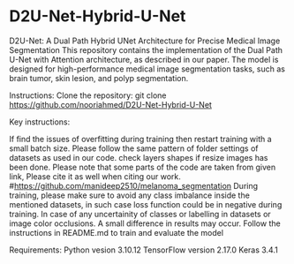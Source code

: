 # D2U-Net-Hybrid-U-Net
D2U-Net: A Dual Path Hybrid UNet Architecture for Precise Medical Image Segmentation
This repository contains the implementation of the Dual Path U-Net with Attention architecture, as described in our paper. The model is designed for high-performance medical image segmentation tasks, such as brain tumor, skin lesion, and polyp segmentation.

Instructions: Clone the repository: git clone https://github.com/nooriahmed/D2U-Net-Hybrid-U-Net 

Key instructions:

If find the issues of overfitting during training then restart training with a small batch size.
Please follow the same pattern of folder settings of datasets as used in our code.
check layers shapes if resize images has been done.
Please note that some parts of the code are taken from given link, Please cite it as well when citing our work. #https://github.com/manideep2510/melanoma_segmentation
During training, please make sure to avoid any class imbalance inside the mentioned datasets, in such case loss function could be in negative during training.
In case of any uncertainity of classes or labelling in datasets or image color occlusions. A small difference in results may occur.
Follow the instructions in README.md to train and evaluate the model 

Requirements: 
Python vesion 3.10.12 
TensorFlow version 2.17.0
Keras 3.4.1
